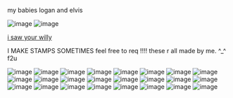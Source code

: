 my babies logan and elvis

![image](https://cdn.discordapp.com/attachments/741062019989635093/1141325455748759602/0MjIQNrDM6Pq4KAjgqetW5Ia9B7YfOpFYrHmAIwQTGytIxJmqwEPxfp9zvup0y82mfNKPaPMAzTTUX9tB2bP3Z2WVrpV5nEAAAAAElFTkSuQmCC.png) ![image](https://cdn.discordapp.com/attachments/741062019989635093/1141325456021409843/8HRdy3oMcYmTsAAAAASUVORK5CYII.png)

[i saw your willy](https://www.youtube.com/watch?v=z1n9Jly3CQ8)

I MAKE STAMPS SOMETIMES feel free to req !!!! these r all made by me. ^_^ f2u

![image](https://cdn.discordapp.com/attachments/741062019989635093/1178858979925971015/eccentric_party_night.gif?ex=6577acfa&is=656537fa&hm=2b2709df58b1340ff1c4fad60e870b21a3f791236595c9d844421e8e17e2cc9b&) ![image](https://cdn.discordapp.com/attachments/741062019989635093/1178858980311834634/twilight_pentagram.gif?ex=6577acfb&is=656537fb&hm=bfa2caa75d66561f2a6fad5774d54e212bd27cee0d4344f7bef0fa2f4af2d106&) ![image](https://cdn.discordapp.com/attachments/1055708347724218399/1178857535390892132/kuro_stamp.gif?ex=659c95a2&is=658a20a2&hm=cfd7463ae592fa4424ceddcb26bbc8675d0169264321f680607befd4bd7306c1&) ![image](https://media.discordapp.net/attachments/741062019989635093/1189019662697111613/kaijo_gang.gif?ex=659ca3da&is=658a2eda&hm=5dc4a108e003fe31351913da86bc163c0017efa194af8fa1655f58c5af206d29&=&width=126&height=71) ![image](https://media.discordapp.net/attachments/741062019989635093/1189019662390931517/kaijo_spade_queen.gif?ex=659ca3da&is=658a2eda&hm=de709aa36be364c49ae56f4a552f7da61423f49732a1a230545a248215cf6b3b&=&width=126&height=71) ![image](https://media.discordapp.net/attachments/741062019989635093/1189019662084755476/kaijo_gang_travel.gif?ex=659ca3da&is=658a2eda&hm=f436c9a3a65df95599a365de469680657a423e31d4e783ecba781f00a755fdf3&=&width=126&height=71) ![image](https://media.discordapp.net/attachments/741062019989635093/1140822045186347088/Untitled1381_20230815023802.png?ex=659ca3d3&is=658a2ed3&hm=a0f01fa477be7586b2bd24e104f3392f47ab448bb7d67d31ba67f445c642836a&=&format=webp&quality=lossless&width=123&height=70) ![image](https://media.discordapp.net/attachments/741062019989635093/1140822045870006363/Untitled1381_20230815023829.png?ex=659ca3d3&is=658a2ed3&hm=2e499cd05c370b7b9e4267e701d09c3551a08dfdc35d6eb90d3c024c9ef9cbbf&=&format=webp&quality=lossless&width=123&height=70) ![image](https://media.discordapp.net/attachments/741062019989635093/1140822046142644306/Untitled1381_20230815023846.png?ex=659ca3d3&is=658a2ed3&hm=621c1c368df37e5a931ef13e638ba175bcb09f3739513f9662758c8d31dc795d&=&format=webp&quality=lossless&width=123&height=70) ![image](https://media.discordapp.net/attachments/741062019989635093/1140823193339310080/Untitled1381_20230815024359.png?ex=65936a64&is=6580f564&hm=33285173ed68d82a402165059d7a8b18c5c806cd27b08b37f7a21227dcf1527e&=&format=webp&quality=lossless&width=123&height=70) ![image](https://media.discordapp.net/attachments/741062019989635093/1140822372354642033/Untitled1381_20230524204953.png?ex=659ca421&is=658a2f21&hm=ca5ea8d0189f9ae5592f40833c4a35f3141b0d9f1519a335f87c5e2307f3434b&=&format=webp&quality=lossless&width=123&height=70) ![image](https://media.discordapp.net/attachments/741062019989635093/1111018459174817792/Untitled1381_20230524205034.png?ex=6595ba92&is=65834592&hm=d1b124fd4a0180b91922c4b21ae9fed4bc809d7691c82e173b3ff5fab910f61e&=&format=webp&quality=lossless&width=123&height=70) ![image](https://cdn.discordapp.com/attachments/741062019989635093/1132366750491619478/Untitled1381_20230722184058.png?ex=659990b7&is=65871bb7&hm=3f8cfc86ede3ac568176948e8303ecef24d67d0b6209a81c27d262b92983decc&) ![image](https://cdn.discordapp.com/attachments/741062019989635093/1132364875134410924/Untitled1381_20230722183336.png?ex=65998ef8&is=658719f8&hm=2a3e63cb507ccb8762d521c39b3a5c8a0902aec605c63df1165e65f49b8301fa&) ![image](https://media.discordapp.net/attachments/741062019989635093/1107056545671421952/Untitled1381_20230513222651.png?ex=6599c5c0&is=658750c0&hm=0e1e9dafb306597529b9f4c758c261b741f2c007a210f4fb8af98e409a8efe39&=&format=webp&quality=lossless&width=123&height=70) ![image](https://media.discordapp.net/attachments/741062019989635093/1107056545923092630/Untitled1381_20230513222714.png?ex=6599c5c0&is=658750c0&hm=c60ac4338fa3965c79dec606d2d6907ff78315ac445fa0335994c95653ffff85&=&format=webp&quality=lossless&width=123&height=70) ![image](https://cdn.discordapp.com/attachments/741062019989635093/1103131803964936222/Untitled1381_20230503023127.png?ex=6594b90d&is=6582440d&hm=f90b9dc68650570a19e303785c2e1bfd8c9e0c448b3a88e21db4977f0dc7f06f&) ![image](https://cdn.discordapp.com/attachments/741062019989635093/1103131804212412476/Untitled1381_20230503023149.png?ex=6594b90d&is=6582440d&hm=243badc712c10780139213a38ed64106ec52357e2df338a4f5e9f1ac04d17b50&) ![image](https://cdn.discordapp.com/attachments/741062019989635093/1103059341264826438/Untitled1381_20230502214254.png?ex=65947590&is=65820090&hm=2dbbe67940810ddd0b5e73163a73d20b6ab71f6b13f88b4eb3e5f4fe975c7913&) ![image](https://cdn.discordapp.com/attachments/741062019989635093/1103059341529063555/Untitled1381_20230502214319.png?ex=65947590&is=65820090&hm=12d86c986f7ffdea5c8e819f41d0a7996fa0f73de4d05bcebbd7c0219d8c4023&) ![image](https://cdn.discordapp.com/attachments/741062019989635093/1103059341730402405/Untitled1381_20230502214342.png?ex=65947590&is=65820090&hm=745757e27374c3fad890d3fb3e537c322adaea6a8d1f67463f703d599491efa7&) ![image](https://cdn.discordapp.com/attachments/1055708347724218399/1196857098244464721/Untitled14.png?ex=65b92708&is=65a6b208&hm=f2df8bb86ca1f9c8124f3016060e0decbdcc81765acc2c8b0cd4dfbd724c38f7&) ![image](https://media.discordapp.net/attachments/741062019989635093/1140822046419472485/Untitled1381_20230815023903.png?ex=659ca3d3&is=658a2ed3&hm=1a49cf1a941553c9067cdd1c7f24e68d3fa48af0e77f241cd17e94321cab8419&=&format=webp&quality=lossless&width=123&height=70) ![image](https://media.discordapp.net/attachments/741062019989635093/1140822046750810193/Untitled1381_20230815023918.png?ex=659ca3d3&is=658a2ed3&hm=eaf0d0da6761991d27886114c08f5c1d25047c45be473b47f74eaa4656547110&=&format=webp&quality=lossless&width=123&height=70)
